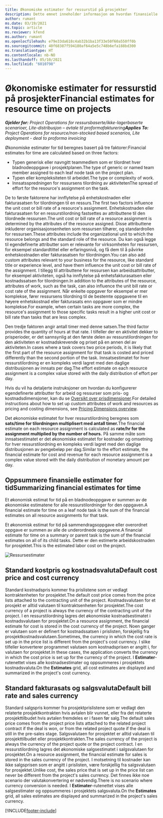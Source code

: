 ```yaml
---
title: Økonomiske estimater for ressurstid på prosjekter
description: Dette emnet inneholder informasjon om hvordan finansielle estimater for tid beregnes.
author: rumant
ms.date: 03/19/2021
ms.topic: article
ms.reviewer: kfend
ms.author: rumant
ms.openlocfilehash: e79e33da618c4ab32b1ba13f33e50f60a550ff0b
ms.sourcegitcommit: 40f68387f594180af64a5e5c748b6efa188bd300
ms.translationtype: HT
ms.contentlocale: nb-NO
ms.lasthandoff: 05/10/2021
ms.locfileid: "6010798"
---
```

# <a name="financial-estimates-for-resource-time-on-projects"></a><span data-ttu-id="eadf9-103">Økonomiske estimater for ressurstid på prosjekter</span><span class="sxs-lookup"><span data-stu-id="eadf9-103">Financial estimates for resource time on projects</span></span>

<span data-ttu-id="eadf9-104">_**Gjelder for:** Project Operations for ressursbaserte/ikke-lagerbaserte scenarioer, Lite-distribusjon – avtale til proformafakturering_</span><span class="sxs-lookup"><span data-stu-id="eadf9-104">_**Applies To:** Project Operations for resource/non-stocked based scenarios, Lite deployment - deal to proforma invoicing_</span></span>

<span data-ttu-id="eadf9-105">Økonomiske estimater for tid beregnes basert på tre faktorer:</span><span class="sxs-lookup"><span data-stu-id="eadf9-105">Financial estimates for time are calculated based on three factors:</span></span> 

- <span data-ttu-id="eadf9-106">Typen generisk eller navngitt teammedlem som er tilordnet hver bladnodeoppgave i prosjektplanen.</span><span class="sxs-lookup"><span data-stu-id="eadf9-106">The type of generic or named team member assigned to each leaf node task on the project plan.</span></span> 
- <span data-ttu-id="eadf9-107">Typen eller kompleksiteten til arbeidet.</span><span class="sxs-lookup"><span data-stu-id="eadf9-107">The type or complexity of work.</span></span>
- <span data-ttu-id="eadf9-108">Innsatsspredningen for ressursens tilordning av aktiviteten</span><span class="sxs-lookup"><span data-stu-id="eadf9-108">The spread of effort for the resource's assignment on the task.</span></span> 

<span data-ttu-id="eadf9-109">De to første faktorene har innflytelse på enhetskostnaden eller fakturasatsen for tilordningen til en ressurs.</span><span class="sxs-lookup"><span data-stu-id="eadf9-109">The first two factors influence the unit cost or bill rate of a resource's assignment.</span></span> <span data-ttu-id="eadf9-110">Enhetskostnaden eller fakturasatsen for en ressurstilordning fastsettes av attributtene til den tilordnede ressursen.</span><span class="sxs-lookup"><span data-stu-id="eadf9-110">The unit cost or bill rate of a resource assignment is determined by the attributes of the resource assigned.</span></span> <span data-ttu-id="eadf9-111">Disse attributtene inkluderer organisasjonsenheten som ressursen tilhører, og standardrollen for ressursen.</span><span class="sxs-lookup"><span data-stu-id="eadf9-111">These attributes include the organizational unit to which the resource belongs and the standard role of the resource.</span></span> <span data-ttu-id="eadf9-112">Du kan også legge til egendefinerte attributter som er relevante for virksomheten for ressursen, for eksempel standardtittel eller erfaringsnivå, og få dem til å påvirke enhetskostnaden eller fakturasatsen for tilordningen.</span><span class="sxs-lookup"><span data-stu-id="eadf9-112">You can also add custom attributes relevant to your business for the resource, like standard title or experience level, and have them influence the unit cost or bill rate of the assignment.</span></span>
<span data-ttu-id="eadf9-113">I tillegg til attributtene for ressursen kan arbeidsattributter, for eksempel aktiviteten, også ha innflytelse på enhetsfakturasatsen eller kostnadssatsen for tilordningen.</span><span class="sxs-lookup"><span data-stu-id="eadf9-113">In addition to the attributes of the resource, attributes of work, such as the task, can also influence the unit bill rate or cost rate of the assignment.</span></span> <span data-ttu-id="eadf9-114">Når enkelte oppgaver for eksempel er mer komplekse, fører ressursens tilordning til de bestemte oppgavene til en høyere enhetskostnad eller fakturasats enn oppgaver som er mindre komplekse.</span><span class="sxs-lookup"><span data-stu-id="eadf9-114">For example, when certain tasks are more complex, the resource's assignment to those specific tasks result in a higher unit cost or bill rate than tasks that are less complex.</span></span>   

<span data-ttu-id="eadf9-115">Den tredje faktoren angir antall timer med denne satsen.</span><span class="sxs-lookup"><span data-stu-id="eadf9-115">The third factor provides the quantity of hours at that rate.</span></span> <span data-ttu-id="eadf9-116">I tilfeller der en aktivitet dekker to prisperioder, er det sannsynlig at den første delen av ressurstilordningen for den aktiviteten er kostnadskrevende og priset på en annen del av aktiviteten.</span><span class="sxs-lookup"><span data-stu-id="eadf9-116">In cases where a task covers two price periods, it is likely that the first part of the resource assignment for that task is costed and priced differently than the second portion of the task.</span></span> <span data-ttu-id="eadf9-117">Innsatsestimatet for hver ressurstilordning er en kompleks verdi lagret med den daglige distribusjonen av innsats per dag.</span><span class="sxs-lookup"><span data-stu-id="eadf9-117">The effort estimate on each resource assignment is a complex value stored with the daily distribution of effort per day.</span></span>

<span data-ttu-id="eadf9-118">Hvis du vil ha detaljerte instruksjoner om hvordan du konfigurerer egendefinerte attributter for arbeid og ressurser som pris- og kostnadsdimensjoner, kan du se [Oversikt over prisdimensjoner](../pricing-costing/pricing-dimensions-overview.md).</span><span class="sxs-lookup"><span data-stu-id="eadf9-118">For detailed instructions about how to set up custom attributes of work and resources as pricing and costing dimensions, see [Pricing Dimensions overview](../pricing-costing/pricing-dimensions-overview.md).</span></span>

<span data-ttu-id="eadf9-119">Det økonomiske estimatet for hver ressurstilordning beregnes som **sats/time for tilordningen multiplisert med antall timer.**</span><span class="sxs-lookup"><span data-stu-id="eadf9-119">The financial estimate on each resource assignment is calculated as **rate/hr for the assignment multiplied by the number of hours.**</span></span>  <span data-ttu-id="eadf9-120">På samme måte som innsatsestimatet er det økonomiske estimatet for kostnader og omsetning for hver ressurstilordning en kompleks verdi lagret med den daglige distribusjonen av pengebeløp per dag.</span><span class="sxs-lookup"><span data-stu-id="eadf9-120">Similar to the effort estimate, the financial estimate for cost and revenue for each resource assignment is a complex value stored with the daily distribution of monetary amount per day.</span></span> 

## <a name="summarizing-financial-estimates-for-time"></a><span data-ttu-id="eadf9-121">Oppsummere finansielle estimater for tid</span><span class="sxs-lookup"><span data-stu-id="eadf9-121">Summarizing financial estimates for time</span></span>
<span data-ttu-id="eadf9-122">Et økonomisk estimat for tid på en bladnodeoppgave er summen av de økonomiske estimatene for alle ressurstilordninger for den oppgaven.</span><span class="sxs-lookup"><span data-stu-id="eadf9-122">A financial estimate for time on a leaf node task is the sum of the financial estimates on all resource assignments for that task.</span></span>

<span data-ttu-id="eadf9-123">Et økonomisk estimat for tid på sammendragsoppgave eller overordnet oppgave er summen av alle de underordnede oppgavene.</span><span class="sxs-lookup"><span data-stu-id="eadf9-123">A financial estimate for time on a summary or parent task is the sum of the financial estimates on all of its child tasks.</span></span> <span data-ttu-id="eadf9-124">Dette er den estimerte arbeidskostnaden for prosjektet.</span><span class="sxs-lookup"><span data-stu-id="eadf9-124">This is the estimated labor cost on the project.</span></span> 

![Ressursestimater](./media/navigation12.png)

## <a name="default-cost-price-and-cost-currency"></a><span data-ttu-id="eadf9-126">Standard kostpris og kostnadsvaluta</span><span class="sxs-lookup"><span data-stu-id="eadf9-126">Default cost price and cost currency</span></span>

<span data-ttu-id="eadf9-127">Standard kostnadspris kommer fra prislistene som er vedlagt kontraktenheten for prosjektet.</span><span class="sxs-lookup"><span data-stu-id="eadf9-127">The default cost price comes from the price lists attached to the contracting unit of the project.</span></span> <span data-ttu-id="eadf9-128">Kostnadsvalutaen for et prosjekt er alltid valutaen til kontraktsenheten for prosjektet.</span><span class="sxs-lookup"><span data-stu-id="eadf9-128">The cost currency of a project is always the currency of the contracting unit of the project.</span></span> <span data-ttu-id="eadf9-129">I en ressurstilordning lagres det økonomiske kostnadsestimatet i kostnadsvalutaen for prosjektet.</span><span class="sxs-lookup"><span data-stu-id="eadf9-129">On a resource assignment, the financial estimate for cost is stored in the cost currency of the project.</span></span> <span data-ttu-id="eadf9-130">Noen ganger er valutaen som er definert for kostnadssatsen i prislisten, forskjellig fra prosjektkostnadsvalutaen.</span><span class="sxs-lookup"><span data-stu-id="eadf9-130">Sometimes, the currency in which the cost rate is set up in the price list is different from the project's cost currency.</span></span> <span data-ttu-id="eadf9-131">I slike tilfeller konverterer programmet valutaen som kostnadsprisen er angitt i, for valutaen for prosjektet.</span><span class="sxs-lookup"><span data-stu-id="eadf9-131">In these cases, the application converts the currency in which the cost price is set up for the currency of the project.</span></span> <span data-ttu-id="eadf9-132">I **Estimater**-rutenettet vises alle kostnadsestimater og oppsummeres i prosjektets kostnadsvaluta.</span><span class="sxs-lookup"><span data-stu-id="eadf9-132">On the **Estimates** grid, all cost estimates are displayed and summarized in the project's cost currency.</span></span> 

## <a name="default-bill-rate-and-sales-currency"></a><span data-ttu-id="eadf9-133">Standard fakturasats og salgsvaluta</span><span class="sxs-lookup"><span data-stu-id="eadf9-133">Default bill rate and sales currency</span></span>

<span data-ttu-id="eadf9-134">Standard salgspris kommer fra prosjektprislistene som er vedlagt den relaterte prosjektkontrakten hvis avtalen blir vunnet, eller fra det relaterte prosjekttilbudet hvis avtalen fremdeles er i fasen før salg.</span><span class="sxs-lookup"><span data-stu-id="eadf9-134">The default sales price comes from the project price lists attached to the related project contract if the deal is won, or from the related project quote if the deal is still in the pre-sales stage.</span></span> <span data-ttu-id="eadf9-135">Salgsvalutaen for prosjektet er alltid valutaen til prosjekttilbudet eller prosjektkontrakten.</span><span class="sxs-lookup"><span data-stu-id="eadf9-135">The sales currency of the project is always the currency of the project quote or the project contract.</span></span> <span data-ttu-id="eadf9-136">I en ressurstilordning lagres det økonomiske salgsestimatet i salgsvalutaen for prosjektet.</span><span class="sxs-lookup"><span data-stu-id="eadf9-136">On a resource assignment, the financial estimate for sales is stored in the sales currency of the project.</span></span> <span data-ttu-id="eadf9-137">I motsetning til kostnader kan ikke salgsprisen som er angitt i prislisten, være forskjellig fra salgsvalutaen for prosjektet.</span><span class="sxs-lookup"><span data-stu-id="eadf9-137">Unlike cost, the sales price that is set up in the price list can never be different from the project's sales currency.</span></span> <span data-ttu-id="eadf9-138">Det finnes ikke noe scenario der valutakonvertering er nødvendig.</span><span class="sxs-lookup"><span data-stu-id="eadf9-138">There is no scenario where currency conversion is needed.</span></span> <span data-ttu-id="eadf9-139">I **Estimater**-rutenettet vises alle salgsestimater og oppsummeres i prosjektets salgsvaluta.</span><span class="sxs-lookup"><span data-stu-id="eadf9-139">On the **Estimates** grid, all sales estimates are displayed and summarized in the project's sales currency.</span></span> 

[!INCLUDE[footer-include](../includes/footer-banner.md)]

